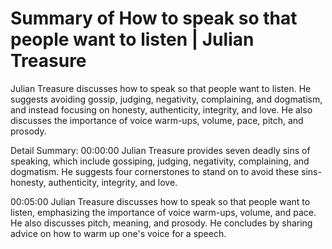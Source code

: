 # Summary of How to speak so that people want to listen | Julian Treasure

Julian Treasure discusses how to speak so that people want to listen. He suggests avoiding gossip, judging, negativity, complaining, and dogmatism, and instead focusing on honesty, authenticity, integrity, and love. He also discusses the importance of voice warm-ups, volume, pace, pitch, and prosody.

Detail Summary: 
00:00:00
Julian Treasure provides seven deadly sins of speaking, which include gossiping, judging, negativity, complaining, and dogmatism. He suggests four cornerstones to stand on to avoid these sins- honesty, authenticity, integrity, and love.

00:05:00
Julian Treasure discusses how to speak so that people want to listen, emphasizing the importance of voice warm-ups, volume, and pace. He also discusses pitch, meaning, and prosody. He concludes by sharing advice on how to warm up one's voice for a speech.

